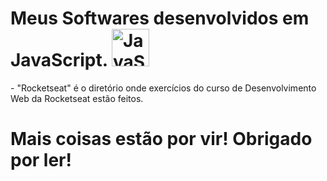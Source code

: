<h1>Meus Softwares desenvolvidos em JavaScript. <img src="https://skillicons.dev/icons?i=js" height="60" alt="JavaScript logo"></h1>
- "Rocketseat" é o diretório onde exercícios do curso de Desenvolvimento Web da Rocketseat estão feitos.

<h1>Mais coisas estão por vir! Obrigado por ler!</h1>
